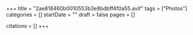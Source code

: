 +++
title = "2ae818460b0010553b3e8bdbff4f0a55.avif"
tags = ["Photos"]
categories = []
startDate = ""
draft = false
pages = []

citations = []
+++
